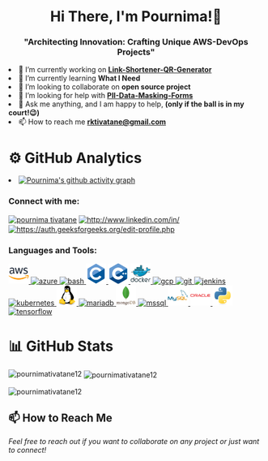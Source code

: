 <h1 align="center"> Hi There, I'm Pournima!👋 </h1>
<h3 align="center">"Architecting Innovation: Crafting Unique AWS-DevOps Projects"</h3       

- 🔭 I’m currently working on **[Link-Shortener-QR-Generator](https://github.com/PournimaTivatane12/Link-Shortener-QR-Generator)**
- 🌱 I’m currently learning **What I Need**
- 👯 I’m looking to collaborate on **open source project**
- 🤝 I’m looking for help with  **[PII-Data-Masking-Forms](https://github.com/PournimaTivatane12/PII-Data-Masking-Forms)**
- 💬 Ask me anything, and I am happy to help, **(only if the ball is in my court!😉)**
- 📫 How to reach me **rktivatane@gmail.com**
  # ⚙️  GitHub Analytics
- [![Pournima's github activity graph](https://github-readme-activity-graph.vercel.app/graph?username=PournimaTivatane12)](https://github.com/https://PournimaTivatane12/PournimaTivatane12/github-readme-activity-graph)

<h3 align="left">Connect with me:</h3>
<p align="left">
<a href="https://twitter.com/pournima tivatane" target="blank"><img align="center" src="https://raw.githubusercontent.com/rahuldkjain/github-profile-readme-generator/master/src/images/icons/Social/twitter.svg" alt="pournima tivatane" height="30" width="40" /></a>
<a href="https://linkedin.com/in/http://www.linkedin.com/in/" target="blank"><img align="center" src="https://raw.githubusercontent.com/rahuldkjain/github-profile-readme-generator/master/src/images/icons/Social/linked-in-alt.svg" alt="http://www.linkedin.com/in/" height="30" width="40" /></a>
<a href="https://auth.geeksforgeeks.org/user/https://auth.geeksforgeeks.org/edit-profile.php" target="blank"><img align="center" src="https://raw.githubusercontent.com/rahuldkjain/github-profile-readme-generator/master/src/images/icons/Social/geeks-for-geeks.svg" alt="https://auth.geeksforgeeks.org/edit-profile.php" height="30" width="40" /></a>
</p>

<h3 align="left">Languages and Tools:</h3>
<p align="left"> <a href="https://aws.amazon.com" target="_blank" rel="noreferrer"> <img src="https://raw.githubusercontent.com/devicons/devicon/master/icons/amazonwebservices/amazonwebservices-original-wordmark.svg" alt="aws" width="40" height="40"/> </a> <a href="https://azure.microsoft.com/en-in/" target="_blank" rel="noreferrer"> <img src="https://www.vectorlogo.zone/logos/microsoft_azure/microsoft_azure-icon.svg" alt="azure" width="40" height="40"/> </a> <a href="https://www.gnu.org/software/bash/" target="_blank" rel="noreferrer"> <img src="https://www.vectorlogo.zone/logos/gnu_bash/gnu_bash-icon.svg" alt="bash" width="40" height="40"/> </a> <a href="https://www.cprogramming.com/" target="_blank" rel="noreferrer"> <img src="https://raw.githubusercontent.com/devicons/devicon/master/icons/c/c-original.svg" alt="c" width="40" height="40"/> </a> <a href="https://www.w3schools.com/cpp/" target="_blank" rel="noreferrer"> <img src="https://raw.githubusercontent.com/devicons/devicon/master/icons/cplusplus/cplusplus-original.svg" alt="cplusplus" width="40" height="40"/> </a> <a href="https://www.docker.com/" target="_blank" rel="noreferrer"> <img src="https://raw.githubusercontent.com/devicons/devicon/master/icons/docker/docker-original-wordmark.svg" alt="docker" width="40" height="40"/> </a> <a href="https://cloud.google.com" target="_blank" rel="noreferrer"> <img src="https://www.vectorlogo.zone/logos/google_cloud/google_cloud-icon.svg" alt="gcp" width="40" height="40"/> </a> <a href="https://git-scm.com/" target="_blank" rel="noreferrer"> <img src="https://www.vectorlogo.zone/logos/git-scm/git-scm-icon.svg" alt="git" width="40" height="40"/> </a> <a href="https://www.jenkins.io" target="_blank" rel="noreferrer"> <img src="https://www.vectorlogo.zone/logos/jenkins/jenkins-icon.svg" alt="jenkins" width="40" height="40"/> </a> <a href="https://kubernetes.io" target="_blank" rel="noreferrer"> <img src="https://www.vectorlogo.zone/logos/kubernetes/kubernetes-icon.svg" alt="kubernetes" width="40" height="40"/> </a> <a href="https://www.linux.org/" target="_blank" rel="noreferrer"> <img src="https://raw.githubusercontent.com/devicons/devicon/master/icons/linux/linux-original.svg" alt="linux" width="40" height="40"/> </a> <a href="https://mariadb.org/" target="_blank" rel="noreferrer"> <img src="https://www.vectorlogo.zone/logos/mariadb/mariadb-icon.svg" alt="mariadb" width="40" height="40"/> </a> <a href="https://www.mongodb.com/" target="_blank" rel="noreferrer"> <img src="https://raw.githubusercontent.com/devicons/devicon/master/icons/mongodb/mongodb-original-wordmark.svg" alt="mongodb" width="40" height="40"/> </a> <a href="https://www.microsoft.com/en-us/sql-server" target="_blank" rel="noreferrer"> <img src="https://www.svgrepo.com/show/303229/microsoft-sql-server-logo.svg" alt="mssql" width="40" height="40"/> </a> <a href="https://www.mysql.com/" target="_blank" rel="noreferrer"> <img src="https://raw.githubusercontent.com/devicons/devicon/master/icons/mysql/mysql-original-wordmark.svg" alt="mysql" width="40" height="40"/> </a> <a href="https://www.oracle.com/" target="_blank" rel="noreferrer"> <img src="https://raw.githubusercontent.com/devicons/devicon/master/icons/oracle/oracle-original.svg" alt="oracle" width="40" height="40"/> </a> <a href="https://www.python.org" target="_blank" rel="noreferrer"> <img src="https://raw.githubusercontent.com/devicons/devicon/master/icons/python/python-original.svg" alt="python" width="40" height="40"/> </a> <a href="https://www.tensorflow.org" target="_blank" rel="noreferrer"> <img src="https://www.vectorlogo.zone/logos/tensorflow/tensorflow-icon.svg" alt="tensorflow" width="40" height="40"/> </a> </p>

# 📊 GitHub Stats

<p><img align="left" src="https://github-readme-stats.vercel.app/api/top-langs?username=pournimativatane12&show_icons=true&locale=en&layout=compact" alt="pournimativatane12" /></p>

<p>&nbsp;<img align="center" src="https://github-readme-stats.vercel.app/api?username=pournimativatane12&show_icons=true&locale=en" alt="pournimativatane12" /></p>

<p><img align="center" src="https://github-readme-streak-stats.herokuapp.com/?user=pournimativatane12&" alt="pournimativatane12" /></p>

## 📫 How to Reach Me
*Feel free to reach out if you want to collaborate on any project or just want to connect!*

